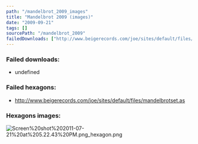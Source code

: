 ```yaml
---
path: "/mandelbrot_2009_images"
title: "Mandelbrot 2009 (images)"
date: "2009-09-21"
tags: []
sourcePath: "/mandelbrot_2009"
failedDownloads: ["http://www.beigerecords.com/joe/sites/default/files/mandelbrotset.as"]
---
```



### Failed downloads:
* undefined

### Failed hexagons:
* http://www.beigerecords.com/joe/sites/default/files/mandelbrotset.as

### Hexagons images:
![Screen%20shot%202011-07-21%20at%205.22.43%20PM.png_hexagon.png](Screen%20shot%202011-07-21%20at%205.22.43%20PM.png_hexagon.png)
